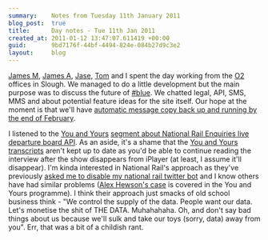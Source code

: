 ```yaml
---
summary:    Notes from Tuesday 11th January 2011
blog_post:  true
title:      Day notes - Tue 11th Jan 2011
created_at: 2011-01-12 13:47:07.611419 +00:00
guid:       9bd7176f-44bf-4494-824e-084b27d9c3e2
layout:     blog
---
```

[James M](http://jamesmead.org/), [James A](http://interblah.net/), [Jase](http://jasoncale.com/), [Tom](http://tomafro.net/) and I spent the day working from the [O2](http://www.o2.co.uk/) offices in Slough.  We managed to do a little development but the main purpose was to discuss the future of [#blue](https://hashblue.com/).  We chatted legal, API, SMS, MMS and about potential feature ideas for the site itself.  Our hope at the moment is that we'll have [automatic message copy back up and running by the end of February](http://blog.hashblue.com/post/2639180365/message-backup-progress).

I listened to the [You and Yours](http://www.bbc.co.uk/radio4/features/you-and-yours/) [segment about National Rail Enquiries live departure board API](http://www.bbc.co.uk/programmes/p00d4n2l).  As an aside, it's a shame that the [You and Yours transcripts](http://www.bbc.co.uk/radio4/youandyours/transcripts_index.shtml) aren't kept up to date as you'd be able to continue reading the interview after the show disappears from iPlayer (at least, I assume it'll disappear).  I'm kinda interested in National Rail's approach as they've previously [asked me to disable my national rail twitter bot](http://chrisroos.co.uk/blog/2009-01-31-turning-off-my-national-rail-twitter-bot) and I know others have had similar problems ([Alex Hewson's case](http://mocko.org.uk/b/2010/10/29/national-rail-have-killed-my-train-times-app/) is covered in the You and Yours programme).  I think their approach just smacks of old school business think - "We control the supply of the data.  People want our data.  Let's monetise the shit of THE DATA.  Muhahahaha.  Oh, and don't say bad things about us because we'll sulk and take our toys (sorry, data) away from you".  Err, that was a bit of a childish rant.
